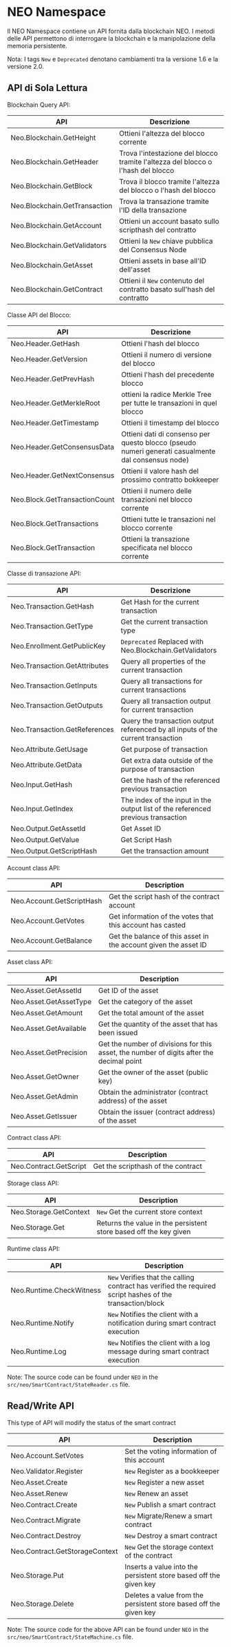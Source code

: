 # NEO Namespace

Il NEO Namespace contiene un API fornita dalla blockchain NEO. I metodi delle API permettono di interrogare la blockchain e la manipolazione della memoria persistente.

Nota: I tags `New` e `Deprecated` denotano cambiamenti tra la versione 1.6 e la versione 2.0.

## API di Sola Lettura

Blockchain Query API:

| API                           | Descrizione                                             |
| ----------------------------- | ------------------------------------------------------- |
| Neo.Blockchain.GetHeight      | Ottieni l'altezza del blocco corrente                            |
| Neo.Blockchain.GetHeader      | Trova l'intestazione del blocco tramite l'altezza del blocco o l'hash del blocco         |
| Neo.Blockchain.GetBlock       | Trova il blocco tramite l'altezza del blocco o l'hash del blocco                |
| Neo.Blockchain.GetTransaction | Trova la transazione tramite l'ID della transazione                     |
| Neo.Blockchain.GetAccount     | Ottieni un account basato sullo scripthash del contratto  |
| Neo.Blockchain.GetValidators  | Ottieni la `New` chiave pubblica del Consensus Node          |
| Neo.Blockchain.GetAsset       | Ottieni assets in base all'ID dell'asset                             |
| Neo.Blockchain.GetContract    | Ottieni il `New` contenuto del contratto basato sull'hash del contratto       |

Classe API del Blocco:

| API                           | Descrizione |
| ----------------------------- | -------------------------- |
| Neo.Header.GetHash            | Ottieni l'hash del blocco |
| Neo.Header.GetVersion         | Ottieni il numero di versione del blocco |
| Neo.Header.GetPrevHash        | Ottieni l'hash del precedente blocco |
| Neo.Header.GetMerkleRoot      | ottieni la radice Merkle Tree per tutte le transazioni in quel blocco |
| Neo.Header.GetTimestamp       | Ottieni il timestamp del blocco |
| Neo.Header.GetConsensusData   | Ottieni dati di consenso per questo blocco (pseudo numeri generati casualmente dal consensus node) |
| Neo.Header.GetNextConsensus   | Ottieni il valore hash del prossimo contratto bokkeeper |
| Neo.Block.GetTransactionCount | Ottieni il numero delle transazioni nel blocco corrente |
| Neo.Block.GetTransactions     | Ottieni tutte le transazioni nel blocco corrente           |
| Neo.Block.GetTransaction      | Ottieni la transazione specificata nel blocco corrente  |

Classe di transazione API:

| API | Descrizione |
| ----------------------------- | ---------------------------------------- |
| Neo.Transaction.GetHash       | Get Hash for the current transaction |
| Neo.Transaction.GetType       | Get the current transaction type |
| Neo.Enrollment.GetPublicKey   | `Deprecated` Replaced with Neo.Blockchain.GetValidators |
| Neo.Transaction.GetAttributes | Query all properties of the current transaction |
| Neo.Transaction.GetInputs     | Query all transactions for current transactions
| Neo.Transaction.GetOutputs    | Query all transaction output for current transaction |
| Neo.Transaction.GetReferences | Query the transaction output referenced by all inputs of the current transaction |
| Neo.Attribute.GetUsage        | Get purpose of transaction |
| Neo.Attribute.GetData         | Get extra data outside of the purpose of transaction |
| Neo.Input.GetHash             | Get the hash of the referenced previous transaction |
| Neo.Input.GetIndex            | The index of the input in the output list of the referenced previous transaction |
| Neo.Output.GetAssetId         | Get Asset ID |
| Neo.Output.GetValue           | Get Script Hash |
| Neo.Output.GetScriptHash      | Get the transaction amount |

Account class API:

| API | Description |
| ------------------------- | ------------------ |
| Neo.Account.GetScriptHash | Get the script hash of the contract account |
| Neo.Account.GetVotes      | Get information of the votes that this account has casted |
| Neo.Account.GetBalance    | Get the balance of this asset in the account given the asset ID |

Asset class API:

| API | Description |
| ---------------------------- | ------------------------------------- |
| Neo.Asset.GetAssetId   | Get ID of the asset |
| Neo.Asset.GetAssetType | Get the category of the asset |
| Neo.Asset.GetAmount    | Get the total amount of the asset |
| Neo.Asset.GetAvailable | Get the quantity of the asset that has been issued |
| Neo.Asset.GetPrecision | Get the number of divisions for this asset, the number of digits after the decimal point |
| Neo.Asset.GetOwner     | Get the owner of the asset (public key) |
| Neo.Asset.GetAdmin     | Obtain the administrator (contract address) of the asset |
| Neo.Asset.GetIssuer    | Obtain the issuer (contract address) of the asset |

Contract class API:

| API | Description |
| ---------------------- | -------- |
| Neo.Contract.GetScript | Get the scripthash of the contract |

Storage class API:

| API | Description |
| ---------------------- | ------------------------------- |
| Neo.Storage.GetContext | `New` Get the current store context |
| Neo.Storage.Get        | Returns the value in the persistent store based off the key given |

Runtime class API:

| API | Description |
| ------------------------ | --------------------------------- |
| Neo.Runtime.CheckWitness | `New` Verifies that the calling contract has verified the required script hashes of the transaction/block |
| Neo.Runtime.Notify       | `New` Notifies the client with a notification during smart contract execution      |
| Neo.Runtime.Log          | `New` Notifies the client with a log message during smart contract execution      |

Note: The source code can be found under `NEO` in the `src/neo/SmartContract/StateReader.cs` file.

## Read/Write API

This type of API will modify the status of the smart contract

| API | Description |
| ------------------------------ | -------------------------------- |
| Neo.Account.SetVotes           | Set the voting information of this account |
| Neo.Validator.Register         | `New` Register as a bookkeeper |
| Neo.Asset.Create               | `New` Register a new asset |
| Neo.Asset.Renew                | `New` Renew an asset |
| Neo.Contract.Create            | `New` Publish a smart contract |
| Neo.Contract.Migrate           | `New` Migrate/Renew a smart contract |
| Neo.Contract.Destroy           | `New` Destroy a smart contract |
| Neo.Contract.GetStorageContext | `New` Get the storage context of the contract |
| Neo.Storage.Put                | Inserts a value into the persistent store based off the given key |
| Neo.Storage.Delete             | Deletes a value from the persistent store based off the given key |

Note: The source code for the above API can be found under `NEO` in the `src/neo/SmartContract/StateMachine.cs` file.
